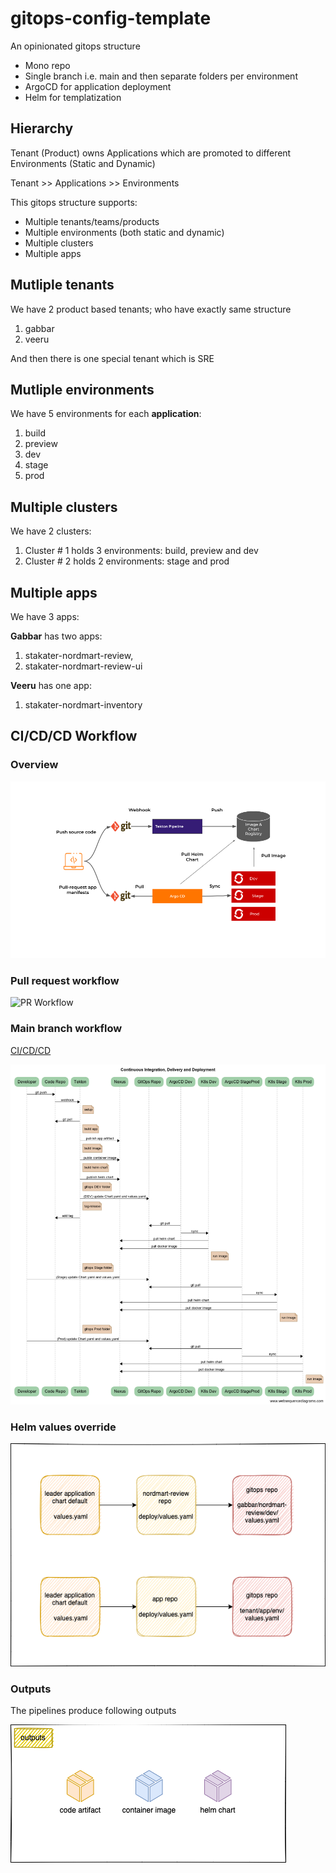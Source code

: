 # gitops-config-template

An opinionated gitops structure

- Mono repo
- Single branch i.e. main and then separate folders per environment
- ArgoCD for application deployment
- Helm for templatization

## Hierarchy

Tenant (Product) owns Applications which are promoted to different Environments (Static and Dynamic)

Tenant >> Applications >> Environments

This gitops structure supports:

- Multiple tenants/teams/products
- Multiple environments (both static and dynamic)
- Multiple clusters
- Multiple apps

## Mutliple tenants

We have 2 product based tenants; who have exactly same structure

1. gabbar
2. veeru

And then there is one special tenant which is SRE

## Mutliple environments

We have 5 environments for each **application**:

1. build
2. preview
3. dev
4. stage
5. prod

## Multiple clusters

We have 2 clusters:

1. Cluster # 1 holds 3 environments: build, preview and dev
2. Cluster # 2  holds 2 environments: stage and prod

## Multiple apps

We have 3 apps:

**Gabbar** has two apps: 

1. stakater-nordmart-review, 
2. stakater-nordmart-review-ui

**Veeru** has one app: 

1. stakater-nordmart-inventory

## CI/CD/CD Workflow

### Overview

![Overview](./docs/images/overview.png)

### Pull request workflow

![PR Workflow](./docs/images/pr-workflow.png)

### Main branch workflow

[CI/CD/CD](https://www.websequencediagrams.com/?lz=dGl0bGUgQ29udGludW91cyBJbnRlZ3JhdGlvbgoKcGFydGljaXBhbnQgRGV2ZWxvcGVyAAkNQ29kZSBSZXBvAB8NVGVrdG9uADINSW1hZ2UgUmVnaXN0cnkATQ1LOHMgRGV2AGENQXJ0aWZhY3RvAB0PR2l0T3BzAGASQXJnAHUOSzhzIFFBCgoAgS4JLT4AgSMJOiBnaXQgcHVzaAoAgTcJLT4AgS8GOiB3ZWJob29rCm5vdGUgcmlnaHQgb2YAgUwHOiBzZXR1cAoAgVsGAEATbGwAIRducG0gdGVzdAAEG3J1biBidWlsZFxuAAIFIGltYWdlAGMJAII0DjoAgTsFABwHAIEVFmRlcGxveVxuaGVsbSB0ZW1wbGF0ZS4uLgCBNQkAgnIHOiBvYyBhcHBseSAtZgoAgwcHAFwUAIFMEQA4CXJ1bgBuHWhlYWx0aABnEkdFVCAvABYHAIJaFnRhZy1yZWxlYXMAggAKAIM-C2FkZCB0YWcAgxYXaW0AMwoAgQEYbG0ATxEAhHILOiBwdWJsaXNoACUFIGNoYXIAgysYZ2l0b3BzAIQSCQCFHws6IHVwZGF0ZSBRQSBmb2xkZXIKQXJnbwAVDwCEOAkAFgYAhTsGOiBzeW5jCg&s=default#)

![CI/CD/CD](./docs/images/ci-cd-cd-v1.png)

### Helm values override

![Helm values override](./docs/images/helm-values-override.png)

### Outputs

The pipelines produce following outputs

![Pipeline outputs](./docs/images/outputs.png)